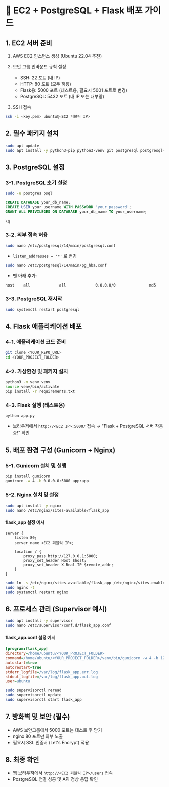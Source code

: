 # 🚀 EC2 + PostgreSQL + Flask 배포 가이드

## 1. EC2 서버 준비
1. AWS EC2 인스턴스 생성 (Ubuntu 22.04 추천)
2. 보안 그룹 인바운드 규칙 설정
    - SSH: 22 포트 (내 IP)
    - HTTP: 80 포트 (모두 허용)
    - Flask용: 5000 포트 (테스트용, 필요시 5001 포트로 변경)
    - PostgreSQL: 5432 포트 (내 IP 또는 내부망)

3. SSH 접속
```bash
ssh -i <key.pem> ubuntu@<EC2 퍼블릭 IP>
```

## 2. 필수 패키지 설치
```bash
sudo apt update
sudo apt install -y python3-pip python3-venv git postgresql postgresql-contrib
```

## 3. PostgreSQL 설정
### 3-1. PostgreSQL 초기 설정
```bash
sudo -u postgres psql
```
```sql
CREATE DATABASE your_db_name;
CREATE USER your_username WITH PASSWORD 'your_password';
GRANT ALL PRIVILEGES ON DATABASE your_db_name TO your_username;
```
```bash
\q
```

### 3-2. 외부 접속 허용
```bash
sudo nano /etc/postgresql/14/main/postgresql.conf
```
- `listen_addresses = '*'` 로 변경

```bash
sudo nano /etc/postgresql/14/main/pg_hba.conf
```
- 맨 아래 추가:
```
host    all             all             0.0.0.0/0               md5
```

### 3-3. PostgreSQL 재시작
```bash
sudo systemctl restart postgresql
```

## 4. Flask 애플리케이션 배포
### 4-1. 애플리케이션 코드 준비
```bash
git clone <YOUR_REPO_URL>
cd <YOUR_PROJECT_FOLDER>
```

### 4-2. 가상환경 및 패키지 설치
```bash
python3 -m venv venv
source venv/bin/activate
pip install -r requirements.txt
```

### 4-3. Flask 실행 (테스트용)
```bash
python app.py
```
- 브라우저에서 `http://<EC2 IP>:5000/` 접속 → "Flask + PostgreSQL 서버 작동 중!" 확인

## 5. 배포 환경 구성 (Gunicorn + Nginx)
### 5-1. Gunicorn 설치 및 실행
```bash
pip install gunicorn
gunicorn -w 4 -b 0.0.0.0:5000 app:app
```

### 5-2. Nginx 설치 및 설정
```bash
sudo apt install -y nginx
sudo nano /etc/nginx/sites-available/flask_app
```
#### flask_app 설정 예시
```nginx
server {
    listen 80;
    server_name <EC2 퍼블릭 IP>;

    location / {
        proxy_pass http://127.0.0.1:5000;
        proxy_set_header Host $host;
        proxy_set_header X-Real-IP $remote_addr;
    }
}
```

```bash
sudo ln -s /etc/nginx/sites-available/flask_app /etc/nginx/sites-enabled
sudo nginx -t
sudo systemctl restart nginx
```

## 6. 프로세스 관리 (Supervisor 예시)
```bash
sudo apt install -y supervisor
sudo nano /etc/supervisor/conf.d/flask_app.conf
```
#### flask_app.conf 설정 예시
```ini
[program:flask_app]
directory=/home/ubuntu/<YOUR_PROJECT_FOLDER>
command=/home/ubuntu/<YOUR_PROJECT_FOLDER>/venv/bin/gunicorn -w 4 -b 127.0.0.1:5000 app:app
autostart=true
autorestart=true
stderr_logfile=/var/log/flask_app.err.log
stdout_logfile=/var/log/flask_app.out.log
user=ubuntu
```

```bash
sudo supervisorctl reread
sudo supervisorctl update
sudo supervisorctl start flask_app
```

## 7. 방화벽 및 보안 (필수)
- AWS 보안그룹에서 5000 포트는 테스트 후 닫기
- nginx 80 포트만 외부 노출
- 필요시 SSL 인증서 (Let's Encrypt) 적용

## 8. 최종 확인
- 웹 브라우저에서 `http://<EC2 퍼블릭 IP>/users` 접속
- PostgreSQL 연결 성공 및 API 정상 응답 확인
